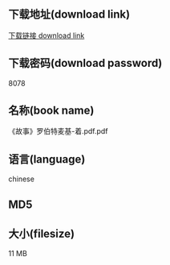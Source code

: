## 下载地址(download link)
[下载链接 download link](https://tutu365.netlify.app/?s=%E3%80%8A%E6%95%85%E4%BA%8B%E3%80%8B%E7%BD%97%E4%BC%AF%E7%89%B9%E9%BA%A6%E5%9F%BA-%E7%9D%80.pdf)

## 下载密码(download password)
8078

## 名称(book name)
《故事》罗伯特麦基-着.pdf.pdf

## 语言(language)
chinese

## MD5


## 大小(filesize)
11 MB
